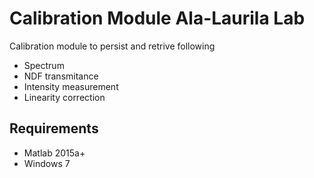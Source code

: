 # Calibration Module Ala-Laurila Lab

Calibration module to persist and retrive following

- Spectrum
- NDF transmitance
- Intensity measurement
- Linearity correction

## Requirements

- Matlab 2015a+
- Windows 7

